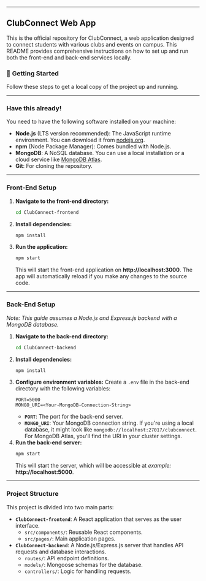 -----

## ClubConnect Web App

This is the official repository for ClubConnect, a web application designed to connect students with various clubs and events on campus. This README provides comprehensive instructions on how to set up and run both the front-end and back-end services locally.

### 🚀 **Getting Started**

Follow these steps to get a local copy of the project up and running.

-----

### **Have this already!**

You need to have the following software installed on your machine:

  * **Node.js** (LTS version recommended): The JavaScript runtime environment. You can download it from [nodejs.org](https://nodejs.org/).
  * **npm** (Node Package Manager): Comes bundled with Node.js.
  * **MongoDB**: A NoSQL database. You can use a local installation or a cloud service like [MongoDB Atlas](https://www.mongodb.com/cloud/atlas).
  * **Git**: For cloning the repository.

-----

### **Front-End Setup**

1.  **Navigate to the front-end directory:**
    ```bash
    cd ClubConnect-frontend
    ```
2.  **Install dependencies:**
    ```bash
    npm install
    ```
3.  **Run the application:**
    ```bash
    npm start
    ```
    This will start the front-end application on **http://localhost:3000**. The app will automatically reload if you make any changes to the source code.

-----

### **Back-End Setup**

*Note: This guide assumes a Node.js and Express.js backend with a MongoDB database.*

1.  **Navigate to the back-end directory:**
    ```bash
    cd ClubConnect-backend
    ```
2.  **Install dependencies:**
    ```bash
    npm install
    ```
3.  **Configure environment variables:**
    Create a `.env` file in the back-end directory with the following variables:
    ```
    PORT=5000
    MONGO_URI=<Your-MongoDB-Connection-String>
    ```
      * **`PORT`**: The port for the back-end server.
      * **`MONGO_URI`**: Your MongoDB connection string. If you're using a local database, it might look like `mongodb://localhost:27017/clubconnect`. For MongoDB Atlas, you'll find the URI in your cluster settings.
4.  **Run the back-end server:**
    ```bash
    npm start
    ```
    This will start the server, which will be accessible at *example:* **http://localhost:5000**.

-----

### **Project Structure**

This project is divided into two main parts:

  * **`ClubConnect-frontend`**: A React application that serves as the user interface.
      * `src/components/`: Reusable React components.
      * `src/pages/`: Main application pages.
  * **`ClubConnect-backend`**: A Node.js/Express.js server that handles API requests and database interactions.
      * `routes/`: API endpoint definitions.
      * `models/`: Mongoose schemas for the database.
      * `controllers/`: Logic for handling requests.
